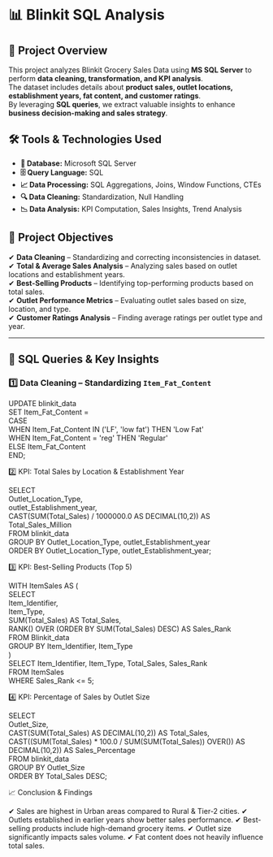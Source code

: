 # 📊 Blinkit SQL Analysis  

## 📌 Project Overview  
This project analyzes Blinkit Grocery Sales Data using **MS SQL Server** to perform **data cleaning, transformation, and KPI analysis**.  
The dataset includes details about **product sales, outlet locations, establishment years, fat content, and customer ratings**.  
By leveraging **SQL queries**, we extract valuable insights to enhance **business decision-making and sales strategy**.  

## 🛠️ Tools & Technologies Used  
- **🐒 Database:** Microsoft SQL Server  
- **🗄 Query Language:** SQL  
- **📈 Data Processing:** SQL Aggregations, Joins, Window Functions, CTEs  
- **🔍 Data Cleaning:** Standardization, Null Handling  
- **📉 Data Analysis:** KPI Computation, Sales Insights, Trend Analysis  

## 📝 Project Objectives  
✔ **Data Cleaning** – Standardizing and correcting inconsistencies in dataset.  
✔ **Total & Average Sales Analysis** – Analyzing sales based on outlet locations and establishment years.  
✔ **Best-Selling Products** – Identifying top-performing products based on total sales.  
✔ **Outlet Performance Metrics** – Evaluating outlet sales based on size, location, and type.  
✔ **Customer Ratings Analysis** – Finding average ratings per outlet type and year.  

---

## 📝 SQL Queries & Key Insights  

### 1️⃣ Data Cleaning – Standardizing `Item_Fat_Content`  
UPDATE blinkit_data  
SET Item_Fat_Content =  
    CASE  
        WHEN Item_Fat_Content IN ('LF', 'low fat') THEN 'Low Fat'  
        WHEN Item_Fat_Content = 'reg' THEN 'Regular'  
        ELSE Item_Fat_Content  
    END;
    
2️⃣ KPI: Total Sales by Location & Establishment Year

SELECT  
    Outlet_Location_Type,  
    outlet_Establishment_year,  
    CAST(SUM(Total_Sales) / 1000000.0 AS DECIMAL(10,2)) AS Total_Sales_Million  
FROM blinkit_data  
GROUP BY Outlet_Location_Type, outlet_Establishment_year  
ORDER BY Outlet_Location_Type, outlet_Establishment_year;

3️⃣ KPI: Best-Selling Products (Top 5)

WITH ItemSales AS (  
    SELECT  
        Item_Identifier,  
        Item_Type,  
        SUM(Total_Sales) AS Total_Sales,  
        RANK() OVER (ORDER BY SUM(Total_Sales) DESC) AS Sales_Rank  
    FROM Blinkit_data  
    GROUP BY Item_Identifier, Item_Type  
)  
SELECT Item_Identifier, Item_Type, Total_Sales, Sales_Rank  
FROM ItemSales  
WHERE Sales_Rank <= 5;

4️⃣ KPI: Percentage of Sales by Outlet Size

SELECT  
    Outlet_Size,  
    CAST(SUM(Total_Sales) AS DECIMAL(10,2)) AS Total_Sales,  
    CAST((SUM(Total_Sales) * 100.0 / SUM(SUM(Total_Sales)) OVER()) AS DECIMAL(10,2)) AS Sales_Percentage  
FROM blinkit_data  
GROUP BY Outlet_Size  
ORDER BY Total_Sales DESC;

📈 Conclusion & Findings

✔ Sales are highest in Urban areas compared to Rural & Tier-2 cities.
✔ Outlets established in earlier years show better sales performance.
✔ Best-selling products include high-demand grocery items.
✔ Outlet size significantly impacts sales volume.
✔ Fat content does not heavily influence total sales.
